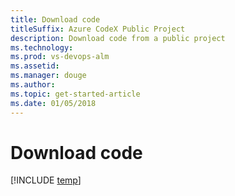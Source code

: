 ```yaml
---
title: Download code 
titleSuffix: Azure CodeX Public Project
description: Download code from a public project
ms.technology: 
ms.prod: vs-devops-alm
ms.assetid: 
ms.manager: douge
ms.author:  
ms.topic: get-started-article
ms.date: 01/05/2018
---
```


# Download code 

[!INCLUDE [temp](_shared/version-public-projects.md)] 

 


 
